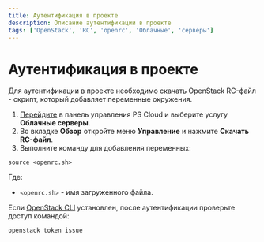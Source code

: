 ```yaml
---
title: Аутентификация в проекте
description: Описание аутентификации в проекте
tags: ['OpenStack', 'RC', 'openrc', 'Облачные', 'серверы']
---
```


# Аутентификация в проекте

Для аутентификации в проекте необходимо скачать OpenStack RC-файл - скрипт, который добавляет переменные окружения.

1. [Перейдите](https://console.ps.kz/) в панель управления PS Cloud и выберите услугу **Облачные серверы**.
2. Во вкладке **Обзор** откройте меню **Управление** и нажмите **Скачать RC-файл**.
3. Выполните команду для добавления переменных:

```
source <openrc.sh>
```

Где:

- `<openrc.sh>` - имя загруженного файла.

Если [OpenStack CLI](openstack-cli-install.md) установлен, после аутентификации проверьте доступ командой:

```
openstack token issue
```
